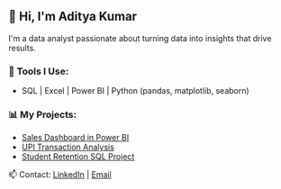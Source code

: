 ## 👋 Hi, I'm Aditya Kumar

I'm a data analyst passionate about turning data into insights that drive results.

### 🔧 Tools I Use:
- SQL | Excel | Power BI | Python (pandas, matplotlib, seaborn)

### 📊 My Projects:
- [Sales Dashboard in Power BI](https://github.com/Adityakumar118/sales-dashboard)
- [UPI Transaction Analysis](https://github.com/Adityakumar118/upi-data-analysis)
- [Student Retention SQL Project](https://github.com/Adityakumar118/student-retention-sql)

📫 Contact: [LinkedIn](https://linkedin.com/in/your-link) | [Email](mailto:adityachoudhary7944@gmail.com)
